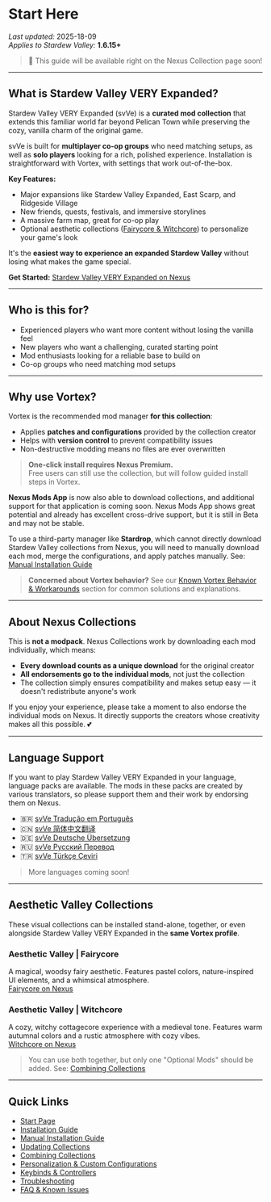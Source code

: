 # Start Here

*Last updated:* 2025-18-09  
*Applies to Stardew Valley:* **1.6.15+**

> 📖 This guide will be available right on the Nexus Collection page soon!

---

## What is Stardew Valley VERY Expanded?

Stardew Valley VERY Expanded (svVe) is a **curated mod collection** that extends this familiar world far beyond Pelican Town while preserving the cozy, vanilla charm of the original game.

svVe is built for **multiplayer co-op groups** who need matching setups, as well as **solo players** looking for a rich, polished experience. Installation is straightforward with Vortex, with settings that work out-of-the-box.

**Key Features:**
- Major expansions like Stardew Valley Expanded, East Scarp, and Ridgeside Village  
- New friends, quests, festivals, and immersive storylines  
- A massive farm map, great for co-op play  
- Optional aesthetic collections ([Fairycore & Witchcore](#aesthetic-valley-collections)) to personalize your game's look  

It's the **easiest way to experience an expanded Stardew Valley** without losing what makes the game special.

**Get Started:** [Stardew Valley VERY Expanded on Nexus](https://next.nexusmods.com/stardewvalley/collections/tckf0m)

---

## Who is this for?

- Experienced players who want more content without losing the vanilla feel
- New players who want a challenging, curated starting point
- Mod enthusiasts looking for a reliable base to build on
- Co-op groups who need matching mod setups

---

## Why use Vortex?

Vortex is the recommended mod manager **for this collection**:

- Applies **patches and configurations** provided by the collection creator
- Helps with **version control** to prevent compatibility issues
- Non-destructive modding means no files are ever overwritten

> **One-click install requires Nexus Premium.**  
> Free users can still use the collection, but will follow guided install steps in Vortex.

**Nexus Mods App** is now also able to download collections, and additional support for that application is coming soon. Nexus Mods App shows great potential and already has excellent cross-drive support, but it is still in Beta and may not be stable.

To use a third-party manager like **Stardrop**, which cannot directly download Stardew Valley collections from Nexus, you will need to manually download each mod, merge the configurations, and apply patches manually. See: [Manual Installation Guide](/manual-install.md)

> **Concerned about Vortex behavior?** See our [Known Vortex Behavior & Workarounds](/faq-and-known-issues.md#known-vortex-behavior-and-workarounds) section for common solutions and explanations. 

---

## About Nexus Collections

This is **not a modpack**. Nexus Collections work by downloading each mod individually, which means:

- **Every download counts as a unique download** for the original creator
- **All endorsements go to the individual mods**, not just the collection
- The collection simply ensures compatibility and makes setup easy — it doesn't redistribute anyone's work

If you enjoy your experience, please take a moment to also endorse the individual mods on Nexus. It directly supports the creators whose creativity makes all this possible. 💕

---

## Language Support

If you want to play Stardew Valley VERY Expanded in your language, language packs are available. The mods in these packs are created by various translators, so please support them and their work by endorsing them on Nexus.

- 🇧🇷 [svVe Tradução em Português](https://next.nexusmods.com/stardewvalley/collections/z4w11e)  
- 🇨🇳 [svVe 简体中文翻译](https://next.nexusmods.com/stardewvalley/collections/c8qj0l)  
- 🇩🇪 [svVe Deutsche Übersetzung](https://next.nexusmods.com/stardewvalley/collections/ibljbd)  
- 🇷🇺 [svVe Русский Перевод](https://next.nexusmods.com/stardewvalley/collections/igivdc)  
- 🇹🇷 [svVe Türkçe Çeviri](https://next.nexusmods.com/stardewvalley/collections/xzebcw)  

> More languages coming soon!

---

## Aesthetic Valley Collections

These visual collections can be installed stand-alone, together, or even alongside Stardew Valley VERY Expanded in the **same Vortex profile**.

### Aesthetic Valley | Fairycore

A magical, woodsy fairy aesthetic. Features pastel colors, nature-inspired UI elements, and a whimsical atmosphere.  
[Fairycore on Nexus](https://www.nexusmods.com/games/stardewvalley/collections/tjvl0j)

### Aesthetic Valley | Witchcore

A cozy, witchy cottagecore experience with a medieval tone. Features warm autumnal colors and a rustic atmosphere with cozy vibes.  
[Witchcore on Nexus](https://www.nexusmods.com/games/stardewvalley/collections/g14kxi)

> You can use both together, but only one "Optional Mods" should be added. See: [Combining Collections](/combining.md)

---

## Quick Links

- [Start Page](/start.md)  
- [Installation Guide](/install.md)  
- [Manual Installation Guide](/manual-install.md)  
- [Updating Collections](/updating.md)  
- [Combining Collections](/combining.md)  
- [Personalization & Custom Configurations](/personalization.md)  
- [Keybinds & Controllers](/keybinds.md)  
- [Troubleshooting](/troubleshooting.md)  
- [FAQ & Known Issues](/faq-and-known-issues.md)
